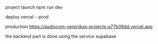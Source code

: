 project launch npm run dev

deploy vercel --prod

production https://audiocom-veronikas-projects-a77b08dd.vercel.app

the backend part is done using the service supabase